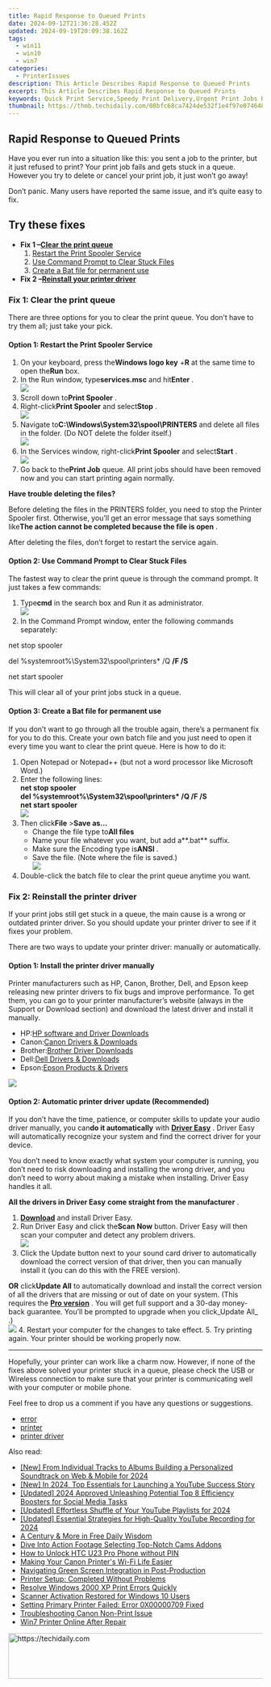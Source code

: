 ```yaml
---
title: Rapid Response to Queued Prints
date: 2024-09-12T21:36:28.452Z
updated: 2024-09-19T20:09:38.162Z
tags:
  - win11
  - win10
  - win7
categories:
  - PrinterIssues
description: This Article Describes Rapid Response to Queued Prints
excerpt: This Article Describes Rapid Response to Queued Prints
keywords: Quick Print Service,Speedy Print Delivery,Urgent Print Jobs Handling,Rapid Printer Queue Management,Expedited Print Processing,High-Speed Printer Services,Fast Print Order Turnaround
thumbnail: https://thmb.techidaily.com/08bfc68ca7424de532f1e4f97e0746486dfe84c1304de3ac8c4843a110a218e6.jpg
---
```


## Rapid Response to Queued Prints

 Have you ever run into a situation like this: you sent a job to the printer, but it just refused to print? Your print job fails and gets stuck in a queue. However you try to delete or cancel your print job, it just won’t go away!

 Don’t panic. Many users have reported the same issue, and it’s quite easy to fix.

## Try these fixes

* **Fix 1 –[Clear the print queue](#m1)**  
   1. [Restart the Print Spooler Service](#f1)  
   2. [Use Command Prompt to Clear Stuck Files](#f2)  
   3. [Create a Bat file for permanent use](#f3)
* **Fix 2 –[Reinstall your printer driver](#m2)**

### Fix 1: Clear the print queue

 There are three options for you to clear the print queue. You don’t have to try them all; just take your pick.

#### Option 1: Restart the Print Spooler Service

1. On your keyboard, press the**Windows logo key** +**R** at the same time to open the**Run** box.
2. In the Run window, type**services.msc** and hit**Enter** .  
![](https://images.drivereasy.com/wp-content/uploads/2020/01/services-run-box.jpg)
3. Scroll down to**Print Spooler** .
4. Right-click**Print Spooler** and select**Stop** .  
![](https://images.drivereasy.com/wp-content/uploads/2020/01/stop-the-service.jpg)
5. Navigate to**C:\\Windows\\System32\\spool\\PRINTERS** and delete all files in the folder. (Do NOT delete the folder itself.)  
![](https://images.drivereasy.com/wp-content/uploads/2020/01/delete.jpg)
6. In the Services window, right-click**Print Spooler** and select**Start** .  
![](https://images.drivereasy.com/wp-content/uploads/2020/01/start-service.jpg)
7. Go back to the**Print Job** queue. All print jobs should have been removed now and you can start printing again normally.

**Have trouble deleting the files?**
  
 Before deleting the files in the PRINTERS folder, you need to stop the Printer Spooler first. Otherwise, you’ll get an error message that says something like**The action cannot be completed because the file is open** .  
  
 After deleting the files, don’t forget to restart the service again.

#### Option 2: Use Command Prompt to Clear Stuck Files

 The fastest way to clear the print queue is through the command prompt. It just takes a few commands:

1. Type**cmd** in the search box and Run it as administrator.  
![](https://images.drivereasy.com/wp-content/uploads/2020/01/command-prompt-admin.jpg)
2. In the Command Prompt window, enter the following commands separately:

net stop spooler

del %systemroot%\System32\spool\printers\* /Q **/F /S**

net start spooler

This will clear all of your print jobs stuck in a queue.

#### Option 3: Create a Bat file for permanent use

 If you don’t want to go through all the trouble again, there’s a permanent fix for you to do this. Create your own batch file and you just need to open it every time you want to clear the print queue. Here is how to do it:

1. Open Notepad or Notepad++ (but not a word processor like Microsoft Word.)
2. Enter the following lines:  
 **net stop spooler**  
 **del %systemroot%\\System32\\spool\\printers\* /Q /F /S**  
 **net start spooler**  
![](https://images.drivereasy.com/wp-content/uploads/2020/01/note.jpg)
3. Then click**File** \>**Save as…**  
   * Change the file type to**All files**  
   * Name your file whatever you want, but add a**.bat** suffix.  
   * Make sure the Encoding type is**ANSI** .  
   * Save the file. (Note where the file is saved.)  
   ![](https://images.drivereasy.com/wp-content/uploads/2020/01/batch-file.jpg)
4. Double-click the batch file to clear the print queue anytime you want.

### Fix 2: Reinstall the printer driver

 If your print jobs still get stuck in a queue, the main cause is a wrong or outdated printer driver. So you should update your printer driver to see if it fixes your problem.

 There are two ways to update your printer driver: manually or automatically.

#### Option 1: Install the printer driver manually

 Printer manufacturers such as HP, Canon, Brother, Dell, and Epson keep releasing new printer drivers to fix bugs and improve performance. To get them, you can go to your printer manufacturer’s website (always in the Support or Download section) and download the latest driver and install it manually.

* HP:[HP software and Driver Downloads](https://support.hp.com/us-en/drivers)
* Canon:[Canon Drivers & Downloads](https://www.usa.canon.com/internet/portal/us/home/support/drivers-downloads)
* Brother:[Brother Driver Downloads](https://www.brother-usa.com/brother-support/driver-downloads)
* Dell:[Dell Drivers & Downloads](https://shop-links.co/link/?exclusive=1&publisher_slug=itechdaily19598&url=https%3A%2F%2Fwww.dell.com%2Fsupport%2Fhome%2Fus%2Fen%2F04%3Fapp%3Ddrivers)
* Epson:[Epson Products & Drivers](https://global.epson.com/products%5Fand%5Fdrivers/)

![](https://images.drivereasy.com/wp-content/uploads/2020/01/kisspng-pixel-illustration-printer-5a983b8a6f6aa4.5830009615199261544564.png)

#### Option 2: Automatic printer driver update (Recommended)

 If you don’t have the time, patience, or computer skills to update your audio driver manually, you can**do it automatically** with **[Driver Easy](https://tools.techidaily.com/drivereasy/download/)**  . Driver Easy will automatically recognize your system and find the correct driver for your device.

 You don’t need to know exactly what system your computer is running, you don’t need to risk downloading and installing the wrong driver, and you don’t need to worry about making a mistake when installing. Driver Easy handles it all.

**All the drivers in Driver Easy** **come straight from** **the manufacturer** .

1. **[Download](https://tools.techidaily.com/drivereasy/download/)**  and install Driver Easy.
2. Run Driver Easy and click the**Scan Now** button. Driver Easy will then scan your computer and detect any problem drivers.  
![](https://images.drivereasy.com/wp-content/uploads/2020/01/scan-now-1.png)
3. Click the Update button next to your sound card driver to automatically download the correct version of that driver, then you can manually install it (you can do this with the FREE version).  

**OR** click**Update All** to automatically download and install the correct version of all the drivers that are missing or out of date on your system. (This requires the **[Pro version](https://tools.techidaily.com/drivereasy/download/)**  . You will get full support and a 30-day money-back guarantee. You’ll be prompted to upgrade when you click_Update All_ .)  
![](https://images.drivereasy.com/wp-content/uploads/2020/01/update-all-your-drivers-1.jpg)
4. Restart your computer for the changes to take effect.
5. Try printing again. Your printer should be working properly now.

---

 Hopefully, your printer can work like a charm now. However, if none of the fixes above solved your printer stuck in a queue, please check the USB or Wireless connection to make sure that your printer is communicating well with your computer or mobile phone.

Feel free to drop us a comment if you have any questions or suggestions.

* [error](https://tools.techidaily.com/drivereasy/download/)
* [printer](https://tools.techidaily.com/drivereasy/download/)
* [printer driver](https://tools.techidaily.com/drivereasy/download/)

<ins class="adsbygoogle"
     style="display:block"
     data-ad-format="autorelaxed"
     data-ad-client="ca-pub-7571918770474297"
     data-ad-slot="1223367746"></ins>

<ins class="adsbygoogle"
     style="display:block"
     data-ad-client="ca-pub-7571918770474297"
     data-ad-slot="8358498916"
     data-ad-format="auto"
     data-full-width-responsive="true"></ins>

<span class="atpl-alsoreadstyle">Also read:</span>
<div><ul>
<li><a href="https://youtube-zero.techidaily.com/rom-individual-tracks-to-albums-building-a-personalized-soundtrack-on-web-and-mobile-for-2024/"><u>[New] From Individual Tracks to Albums Building a Personalized Soundtrack on Web & Mobile for 2024</u></a></li>
<li><a href="https://youtube-tips.techidaily.com/n-2024-top-essentials-for-launching-a-youtube-success-story/"><u>[New] In 2024, Top Essentials for Launching a YouTube Success Story</u></a></li>
<li><a href="https://facebook-video-content.techidaily.com/updated-2024-approved-unleashing-potential-top-8-efficiency-boosters-for-social-media-tasks/"><u>[Updated] 2024 Approved Unleashing Potential Top 8 Efficiency Boosters for Social Media Tasks</u></a></li>
<li><a href="https://facebook-video-share.techidaily.com/updated-effortless-shuffle-of-your-youtube-playlists-for-2024/"><u>[Updated] Effortless Shuffle of Your YouTube Playlists for 2024</u></a></li>
<li><a href="https://on-screen-recording.techidaily.com/updated-essential-strategies-for-high-quality-youtube-recording-for-2024/"><u>[Updated] Essential Strategies for High-Quality YouTube Recording for 2024</u></a></li>
<li><a href="https://mondly-stories.techidaily.com/a-century-and-more-in-free-daily-wisdom/"><u>A Century & More in Free Daily Wisdom</u></a></li>
<li><a href="https://extra-hints.techidaily.com/dive-into-action-footage-selecting-top-notch-cams-addons/"><u>Dive Into Action Footage Selecting Top-Notch Cams Addons</u></a></li>
<li><a href="https://android-unlock.techidaily.com/how-to-unlock-htc-u23-pro-phone-without-pin-by-drfone-android/"><u>How to Unlock HTC U23 Pro Phone without PIN</u></a></li>
<li><a href="https://printer-issues.techidaily.com/making-your-canon-printers-wi-fi-life-easier/"><u>Making Your Canon Printer's Wi-Fi Life Easier</u></a></li>
<li><a href="https://youtube-clips.techidaily.com/navigating-green-screen-integration-in-post-production/"><u>Navigating Green Screen Integration in Post-Production</u></a></li>
<li><a href="https://printer-issues.techidaily.com/printer-setup-completed-without-problems/"><u>Printer Setup: Completed Without Problems</u></a></li>
<li><a href="https://printer-issues.techidaily.com/resolve-windows-2000-xp-print-errors-quickly/"><u>Resolve Windows 2000 XP Print Errors Quickly</u></a></li>
<li><a href="https://printer-issues.techidaily.com/scanner-activation-restored-for-windows-10-users/"><u>Scanner Activation Restored for Windows 10 Users</u></a></li>
<li><a href="https://printer-issues.techidaily.com/setting-primary-printer-failed-error-0x00000709-fixed/"><u>Setting Primary Printer Failed: Error 0X00000709 Fixed</u></a></li>
<li><a href="https://printer-issues.techidaily.com/troubleshooting-canon-non-print-issue/"><u>Troubleshooting Canon Non-Print Issue</u></a></li>
<li><a href="https://printer-issues.techidaily.com/win7-printer-online-after-repair/"><u>Win7 Printer Online After Repair</u></a></li>
</ul></div>

<!-- affiliate ads begin -->
<a href="https://aligracehair.sjv.io/c/5597632/1918684/19272" target="_top" id="1918684">
  <img src="//a.impactradius-go.com/display-ad/19272-1918684" border="0" alt="https://techidaily.com" width="728" height="90"/>
</a>
<img height="0" width="0" src="https://aligracehair.sjv.io/i/5597632/1918684/19272" style="position:absolute;visibility:hidden;" border="0" />
<!-- affiliate ads end -->

